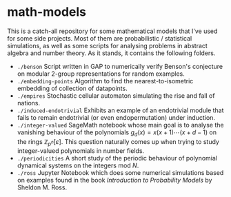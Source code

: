 # math-models

This is a catch-all repository for some mathematical models that I've used for some side projects. Most of them are probabilistic / statistical simulations, as well as some scripts for analysing problems in abstract algebra and number theory. As it stands, it contains the following folders.

- ```./benson``` Script written in GAP to numerically verify Benson's conjecture on modular 2-group representations for random examples.
- ```./embedding-points``` Algorithm to find the nearest-to-isometric embedding of collection of datapoints.
- ```./empires``` Stochastic cellular automaton simulating the rise and fall of nations.
- ```./induced-endotrivial``` Exhibits an example of an endotrivial module that fails to remain endotrivial (or even endopermutation) under induction.
- ```./integer-valued``` SageMath notebook whose main goal is to analyse the vanishing behaviour of the polynomials $g_d(x) = x(x+1)\cdots(x+d-1)$ on the rings $\mathbb{Z}_{p^n}[\varepsilon]$. This question naturally comes up when trying to study integer-valued polynomials in number fields.
- ```./periodicities``` A short study of the periodic behaviour of polynomial dynamical systems on the integers mod $N$.
- ```./ross``` Jupyter Notebook which does some numerical simulations based on examples found in the book *Introduction to Probability Models* by Sheldon M. Ross.
